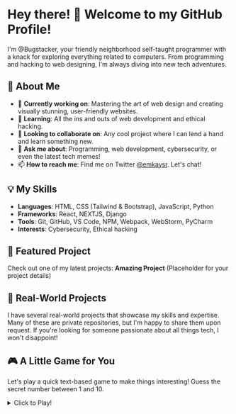 # Hey there! 👋 Welcome to my GitHub Profile!
I'm @Bugstacker, your friendly neighborhood self-taught programmer with a knack for exploring everything related to computers. From programming and hacking to web designing, I'm always diving into new tech adventures.

## 🚀 About Me
- 🔭 **Currently working on**: Mastering the art of web design and creating visually stunning, user-friendly websites.
- 🌱 **Learning**: All the ins and outs of web development and ethical hacking.
- 👯 **Looking to collaborate on**: Any cool project where I can lend a hand and learn something new.
- 💬 **Ask me about**: Programming, web development, cybersecurity, or even the latest tech memes!
- 📫 **How to reach me**: Find me on Twitter [@emkaysr](https://twitter.com/emkaysr). Let's chat!

## 💡 My Skills
- **Languages**: HTML, CSS (Tailwind & Bootstrap), JavaScript, Python
- **Frameworks**: React, NEXTJS, Django
- **Tools**: Git, GitHub, VS Code, NPM, Webpack, WebStorm, PyCharm
- **Interests**: Cybersecurity, Ethical hacking

## 🌟 Featured Project
Check out one of my latest projects: **Amazing Project** (Placeholder for your project details)

## 📂 Real-World Projects
I have several real-world projects that showcase my skills and expertise. Many of these are private repositories, but I'm happy to share them upon request. If you're looking for someone passionate about all things tech, I won't disappoint!

## 🎮 A Little Game for You
Let's play a quick text-based game to make things interesting! Guess the secret number between 1 and 10. 

<details>
  <summary>Click to Play!</summary>
  
  Here's how it works:
  1. Choose a number between 1 and 10.
  2. Check the result below to see if you guessed it right!

  ```python
  import random
  
  def guess_the_number():
      secret_number = random.randint(1, 10)
      guess = input("Enter your guess: ")
      if int(guess) == secret_number:
          return "🎉 Congrats! You guessed it right!"
      else:
          return f"Oops! The secret number was {secret_number}. Try again!"
  
  print(guess_the_number())
